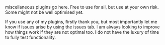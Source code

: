 miscellaneous plugins go here. Free to use for all, but use at your own risk. Some might not be well optimised yet.

If you use any of my plugins, firstly thank you, but most importantly let me know if issues arise by using the issues tab.
I am always looking to improve how things work if they are not optimal too. I do not have the luxury of time to fully test functionality.
